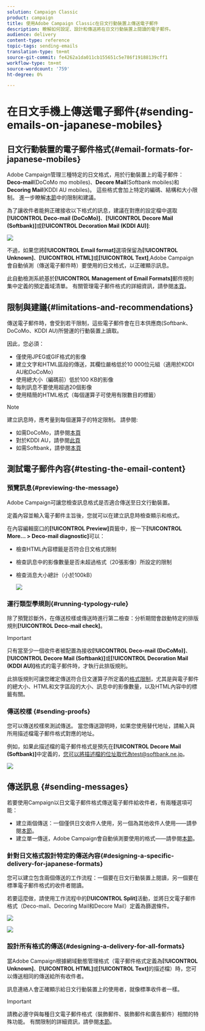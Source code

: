 ```yaml
---
solution: Campaign Classic
product: campaign
title: 使用Adobe Campaign Classic在日文行動裝置上傳送電子郵件
description: 瞭解如何設定、設計和傳送將在日文行動裝置上閱讀的電子郵件。
audience: delivery
content-type: reference
topic-tags: sending-emails
translation-type: tm+mt
source-git-commit: fe4262a1da011cb155651c5e786f19188139cff1
workflow-type: tm+mt
source-wordcount: '759'
ht-degree: 0%

---
```



# 在日文手機上傳送電子郵件{#sending-emails-on-japanese-mobiles}

## 日文行動裝置的電子郵件格式{#email-formats-for-japanese-mobiles}

Adobe Campaign管理三種特定的日文格式，用於行動裝置上的電子郵件：**Deco-mail**(DoCoMo mo mobiles)、**Decore Mail**(Softbank mobiles)和&#x200B;**Decoring Mail**(KDDI AU mobiles)。 這些格式會加上特定的編碼、結構和大小限制。 進一步瞭解[本節](#limitations-and-recommendations)中的限制和建議。

為了讓收件者能夠正確接收以下格式的訊息，建議在對應的設定檔中選取&#x200B;**[!UICONTROL Deco-mail (DoCoMo)]**、**[!UICONTROL Decore Mail (Softbank)]**&#x200B;或&#x200B;**[!UICONTROL Decoration Mail (KDDI AU)]**:

![](assets/deco-mail_03.png)

不過，如果您將&#x200B;**[!UICONTROL Email format]**&#x200B;選項保留為&#x200B;**[!UICONTROL Unknown]**、**[!UICONTROL HTML]**&#x200B;或&#x200B;**[!UICONTROL Text]**,Adobe Campaign會自動偵測（傳送電子郵件時）要使用的日文格式，以正確顯示訊息。

此自動檢測系統基於&#x200B;**[!UICONTROL Management of Email Formats]**&#x200B;郵件規則集中定義的預定義域清單。 有關管理電子郵件格式的詳細資訊，請參閱[本頁](../../installation/using/email-deliverability.md#managing-email-formats)。

## 限制與建議{#limitations-and-recommendations}

傳送電子郵件時，會受到若干限制，這些電子郵件會在日本供應商(Softbank、DoCoMo、KDDI AU)所營運的行動裝置上讀取。

因此，您必須：

* 僅使用JPEG或GIF格式的影像
* 建立文字和HTML區段的傳送，其欄位嚴格低於10 000位元組（適用於KDDI AU和DoCoMo）
* 使用總大小（編碼前）低於100 KB的影像
* 每則訊息不要使用超過20個影像
* 使用精簡的HTML格式（每個運算子可使用有限數目的標籤）

>[!NOTE]
>
>建立訊息時，應考量到每個運算子的特定限制。 請參閱:
>
>* 如需DoCoMo，請參閱[本頁](https://www.nttdocomo.co.jp/service/developer/make/content/deco_mail/index.html)
>* 對於KDDI AU，請參閱[此頁](https://www.au.com/ezfactory/tec/spec/decorations/template.html)
>* 如需Softbank，請參閱[本頁](https://www.support.softbankmobile.co.jp/partner/home_tech3/index.cfm)


## 測試電子郵件內容{#testing-the-email-content}

### 預覽訊息{#previewing-the-message}

Adobe Campaign可讓您檢查訊息格式是否適合傳送至日文行動裝置。

定義內容並輸入電子郵件主旨後，您就可以在建立訊息時檢查顯示和格式。

在內容編輯窗口的&#x200B;**[!UICONTROL Preview]**&#x200B;頁籤中，按一下&#x200B;**[!UICONTROL More... > Deco-mail diagnostic]**&#x200B;可以：

* 檢查HTML內容標籤是否符合日文格式限制
* 檢查訊息中的影像數量是否未超過格式（20張影像）所設定的限制
* 檢查消息大小總計（小於100kB）

   ![](assets/deco-mail_06.png)

### 運行類型學規則{#running-typology-rule}

除了預覽診斷外，在傳送校樣或傳送時進行第二檢查：分析期間會啟動特定的排版規則&#x200B;**[!UICONTROL Deco-mail check]**。

>[!IMPORTANT]
>
>只有當至少一個收件者被配置為接收&#x200B;**[!UICONTROL Deco-mail (DoCoMo)]**、**[!UICONTROL Decore Mail (Softbank)]**&#x200B;或&#x200B;**[!UICONTROL Decoration Mail (KDDI AU)]**&#x200B;格式的電子郵件時，才執行此排版規則。

此排版規則可讓您確定傳送符合日文運算子所定義的[格式限制](#limitations-and-recommendations)，尤其是與電子郵件的總大小、HTML和文字區段的大小、訊息中的影像數量，以及HTML內容中的標籤有關。

### 傳送校樣 {#sending-proofs}

您可以傳送校樣來測試傳送。 當您傳送證明時，如果您使用替代地址，請輸入與所用描述檔電子郵件格式對應的地址。

例如，如果此描述檔的電子郵件格式是預先在&#x200B;**[!UICONTROL Decore Mail (Softbank)]**&#x200B;中定義的，您可以將描述檔的位址取代為test@softbank.ne.jp。

![](assets/deco-mail_05.png)

## 傳送訊息 {#sending-messages}

若要使用Campaign以日文電子郵件格式傳送電子郵件給收件者，有兩種選項可能：

* 建立兩個傳送：一個僅供日文收件人使用，另一個為其他收件人使用——請參閱[本節](#designing-a-specific-delivery-for-japanese-formats)。
* 建立單一傳送，Adobe Campaign會自動偵測要使用的格式——請參閱[本節](#designing-a-delivery-for-all-formats)。

### 針對日文格式設計特定的傳送內容{#designing-a-specific-delivery-for-japanese-formats}

您可以建立包含兩個傳送的工作流程：一個要在日文行動裝置上閱讀，另一個要在標準電子郵件格式的收件者閱讀。

若要這麼做，請使用工作流程中的&#x200B;**[!UICONTROL Split]**&#x200B;活動，並將日文電子郵件格式（Deco-mail、Decoring Mail和Decore Mail）定義為篩選條件。

![](assets/deco-mail_08.png)

![](assets/deco-mail_07.png)

### 設計所有格式的傳送{#designing-a-delivery-for-all-formats}

當Adobe Campaign根據網域動態管理格式（電子郵件格式定義為&#x200B;**[!UICONTROL Unknown]**、**[!UICONTROL HTML]**&#x200B;或&#x200B;**[!UICONTROL Text]**&#x200B;的描述檔）時，您可以傳送相同的傳送給所有收件者。

訊息連絡人會正確顯示給日文行動裝置上的使用者，就像標準收件者一樣。

>[!IMPORTANT]
>
>請務必遵守與每種日文電子郵件格式（裝飾郵件、裝飾郵件和廣告郵件）相關的特殊功能。 有關限制的詳細資訊，請參閱[本節](#limitations-and-recommendations)。
